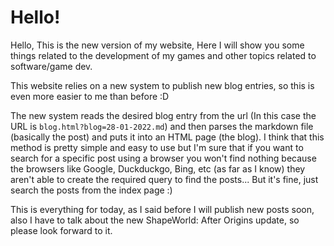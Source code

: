 # Hello!

Hello, This is the new version of my website, Here I will show you some things related to the development of my games and other topics related to software/game dev.

This website relies on a new system to publish new blog entries, so this is even more easier to me than before :D

The new system reads the desired blog entry from the url (In this case the URL is `blog.html?blog=28-01-2022.md`) and then parses the markdown file (basically the post) and puts it into an HTML page (the blog). I think that this method is pretty simple and easy to use but I'm sure that if you want to search for a specific post using a browser you won't find nothing because the browsers like Google, Duckduckgo, Bing, etc (as far as I know) they aren't able to create the required query to find the posts... But it's fine, just search the posts from the index page :)

This is everything for today, as I said before I will publish new posts soon, also I have to talk about the new ShapeWorld: After Origins update, so please look forward to it.
